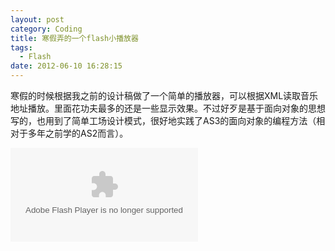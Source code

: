 ```yaml
---
layout: post
category: Coding
title: 寒假弄的一个flash小播放器
tags:
  - Flash
date: 2012-06-10 16:28:15
---
```

寒假的时候根据我之前的设计稿做了一个简单的播放器，可以根据XML读取音乐地址播放。里面花功夫最多的还是一些显示效果。不过好歹是基于面向对象的思想写的，也用到了简单工场设计模式，很好地实践了AS3的面向对象的编程方法（相对于多年之前学的AS2而言）。

<object  classid="clsid:D27CDB6E-AE6D-11cf-96B8-444553540000"  type="application/x-shockwave-flash" id="dreamdu">
           <EMBED src="http://imjacob.me/src/2012-06-12/Mp3Player.swf" TYPE="application/x-shockwave-flash" PLUGINSPAGE="http://www.macromedia.com/go/getflashplayer"> 
	   </EMBED> 
	  <param name="quality" value="high"/> 
         <param name="wmode" value="transparent" />
 </object>
